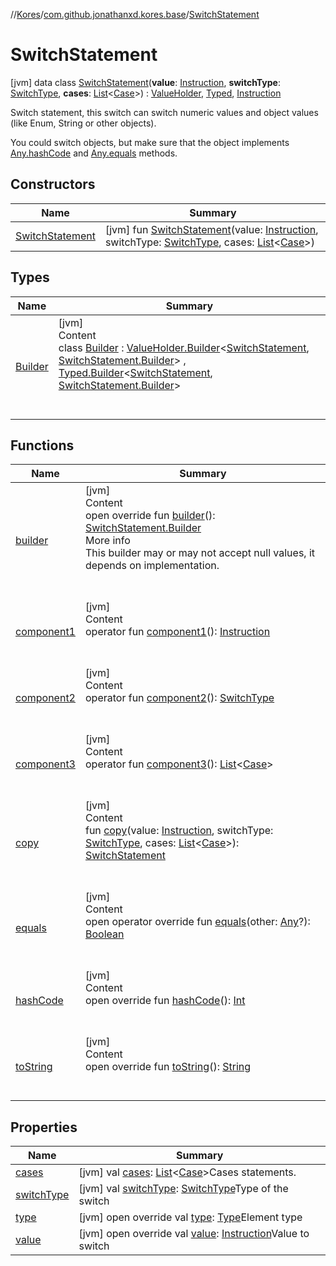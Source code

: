 //[Kores](../../index.md)/[com.github.jonathanxd.kores.base](../index.md)/[SwitchStatement](index.md)



# SwitchStatement  
 [jvm] data class [SwitchStatement](index.md)(**value**: [Instruction](../../com.github.jonathanxd.kores/-instruction/index.md), **switchType**: [SwitchType](../-switch-type/index.md), **cases**: [List](https://kotlinlang.org/api/latest/jvm/stdlib/kotlin.collections/-list/index.html)<[Case](../-case/index.md)>) : [ValueHolder](../-value-holder/index.md), [Typed](../-typed/index.md), [Instruction](../../com.github.jonathanxd.kores/-instruction/index.md)

Switch statement, this switch can switch numeric values and object values (like Enum, String or other objects).



You could switch objects, but make sure that the object implements [Any.hashCode](../../com.github.jonathanxd.kores.util/-simple-resolver/index.md#%5Bkotlin%2FAny%2FhashCode%2F%23%2FPointingToDeclaration%2F%5D%2FFunctions%2F-427383591) and [Any.equals](../../com.github.jonathanxd.kores.util/-simple-resolver/index.md#%5Bkotlin%2FAny%2Fequals%2F%23kotlin.Any%3F%2FPointingToDeclaration%2F%5D%2FFunctions%2F-427383591) methods.

   


## Constructors  
  
|  Name|  Summary| 
|---|---|
| <a name="com.github.jonathanxd.kores.base/SwitchStatement/SwitchStatement/#com.github.jonathanxd.kores.Instruction#com.github.jonathanxd.kores.base.SwitchType#kotlin.collections.List[com.github.jonathanxd.kores.base.Case]/PointingToDeclaration/"></a>[SwitchStatement](-switch-statement.md)| <a name="com.github.jonathanxd.kores.base/SwitchStatement/SwitchStatement/#com.github.jonathanxd.kores.Instruction#com.github.jonathanxd.kores.base.SwitchType#kotlin.collections.List[com.github.jonathanxd.kores.base.Case]/PointingToDeclaration/"></a> [jvm] fun [SwitchStatement](-switch-statement.md)(value: [Instruction](../../com.github.jonathanxd.kores/-instruction/index.md), switchType: [SwitchType](../-switch-type/index.md), cases: [List](https://kotlinlang.org/api/latest/jvm/stdlib/kotlin.collections/-list/index.html)<[Case](../-case/index.md)>)   <br>


## Types  
  
|  Name|  Summary| 
|---|---|
| <a name="com.github.jonathanxd.kores.base/SwitchStatement.Builder///PointingToDeclaration/"></a>[Builder](-builder/index.md)| <a name="com.github.jonathanxd.kores.base/SwitchStatement.Builder///PointingToDeclaration/"></a>[jvm]  <br>Content  <br>class [Builder](-builder/index.md) : [ValueHolder.Builder](../-value-holder/-builder/index.md)<[SwitchStatement](index.md), [SwitchStatement.Builder](-builder/index.md)> , [Typed.Builder](../-typed/-builder/index.md)<[SwitchStatement](index.md), [SwitchStatement.Builder](-builder/index.md)>   <br><br><br>


## Functions  
  
|  Name|  Summary| 
|---|---|
| <a name="com.github.jonathanxd.kores.base/SwitchStatement/builder/#/PointingToDeclaration/"></a>[builder](builder.md)| <a name="com.github.jonathanxd.kores.base/SwitchStatement/builder/#/PointingToDeclaration/"></a>[jvm]  <br>Content  <br>open override fun [builder](builder.md)(): [SwitchStatement.Builder](-builder/index.md)  <br>More info  <br>This builder may or may not accept null values, it depends on implementation.  <br><br><br>
| <a name="com.github.jonathanxd.kores.base/SwitchStatement/component1/#/PointingToDeclaration/"></a>[component1](component1.md)| <a name="com.github.jonathanxd.kores.base/SwitchStatement/component1/#/PointingToDeclaration/"></a>[jvm]  <br>Content  <br>operator fun [component1](component1.md)(): [Instruction](../../com.github.jonathanxd.kores/-instruction/index.md)  <br><br><br>
| <a name="com.github.jonathanxd.kores.base/SwitchStatement/component2/#/PointingToDeclaration/"></a>[component2](component2.md)| <a name="com.github.jonathanxd.kores.base/SwitchStatement/component2/#/PointingToDeclaration/"></a>[jvm]  <br>Content  <br>operator fun [component2](component2.md)(): [SwitchType](../-switch-type/index.md)  <br><br><br>
| <a name="com.github.jonathanxd.kores.base/SwitchStatement/component3/#/PointingToDeclaration/"></a>[component3](component3.md)| <a name="com.github.jonathanxd.kores.base/SwitchStatement/component3/#/PointingToDeclaration/"></a>[jvm]  <br>Content  <br>operator fun [component3](component3.md)(): [List](https://kotlinlang.org/api/latest/jvm/stdlib/kotlin.collections/-list/index.html)<[Case](../-case/index.md)>  <br><br><br>
| <a name="com.github.jonathanxd.kores.base/SwitchStatement/copy/#com.github.jonathanxd.kores.Instruction#com.github.jonathanxd.kores.base.SwitchType#kotlin.collections.List[com.github.jonathanxd.kores.base.Case]/PointingToDeclaration/"></a>[copy](copy.md)| <a name="com.github.jonathanxd.kores.base/SwitchStatement/copy/#com.github.jonathanxd.kores.Instruction#com.github.jonathanxd.kores.base.SwitchType#kotlin.collections.List[com.github.jonathanxd.kores.base.Case]/PointingToDeclaration/"></a>[jvm]  <br>Content  <br>fun [copy](copy.md)(value: [Instruction](../../com.github.jonathanxd.kores/-instruction/index.md), switchType: [SwitchType](../-switch-type/index.md), cases: [List](https://kotlinlang.org/api/latest/jvm/stdlib/kotlin.collections/-list/index.html)<[Case](../-case/index.md)>): [SwitchStatement](index.md)  <br><br><br>
| <a name="kotlin/Any/equals/#kotlin.Any?/PointingToDeclaration/"></a>[equals](../../com.github.jonathanxd.kores.util/-simple-resolver/index.md#%5Bkotlin%2FAny%2Fequals%2F%23kotlin.Any%3F%2FPointingToDeclaration%2F%5D%2FFunctions%2F-427383591)| <a name="kotlin/Any/equals/#kotlin.Any?/PointingToDeclaration/"></a>[jvm]  <br>Content  <br>open operator override fun [equals](../../com.github.jonathanxd.kores.util/-simple-resolver/index.md#%5Bkotlin%2FAny%2Fequals%2F%23kotlin.Any%3F%2FPointingToDeclaration%2F%5D%2FFunctions%2F-427383591)(other: [Any](https://kotlinlang.org/api/latest/jvm/stdlib/kotlin/-any/index.html)?): [Boolean](https://kotlinlang.org/api/latest/jvm/stdlib/kotlin/-boolean/index.html)  <br><br><br>
| <a name="kotlin/Any/hashCode/#/PointingToDeclaration/"></a>[hashCode](../../com.github.jonathanxd.kores.util/-simple-resolver/index.md#%5Bkotlin%2FAny%2FhashCode%2F%23%2FPointingToDeclaration%2F%5D%2FFunctions%2F-427383591)| <a name="kotlin/Any/hashCode/#/PointingToDeclaration/"></a>[jvm]  <br>Content  <br>open override fun [hashCode](../../com.github.jonathanxd.kores.util/-simple-resolver/index.md#%5Bkotlin%2FAny%2FhashCode%2F%23%2FPointingToDeclaration%2F%5D%2FFunctions%2F-427383591)(): [Int](https://kotlinlang.org/api/latest/jvm/stdlib/kotlin/-int/index.html)  <br><br><br>
| <a name="kotlin/Any/toString/#/PointingToDeclaration/"></a>[toString](../../com.github.jonathanxd.kores.util/-simple-resolver/index.md#%5Bkotlin%2FAny%2FtoString%2F%23%2FPointingToDeclaration%2F%5D%2FFunctions%2F-427383591)| <a name="kotlin/Any/toString/#/PointingToDeclaration/"></a>[jvm]  <br>Content  <br>open override fun [toString](../../com.github.jonathanxd.kores.util/-simple-resolver/index.md#%5Bkotlin%2FAny%2FtoString%2F%23%2FPointingToDeclaration%2F%5D%2FFunctions%2F-427383591)(): [String](https://kotlinlang.org/api/latest/jvm/stdlib/kotlin/-string/index.html)  <br><br><br>


## Properties  
  
|  Name|  Summary| 
|---|---|
| <a name="com.github.jonathanxd.kores.base/SwitchStatement/cases/#/PointingToDeclaration/"></a>[cases](cases.md)| <a name="com.github.jonathanxd.kores.base/SwitchStatement/cases/#/PointingToDeclaration/"></a> [jvm] val [cases](cases.md): [List](https://kotlinlang.org/api/latest/jvm/stdlib/kotlin.collections/-list/index.html)<[Case](../-case/index.md)>Cases statements.   <br>
| <a name="com.github.jonathanxd.kores.base/SwitchStatement/switchType/#/PointingToDeclaration/"></a>[switchType](switch-type.md)| <a name="com.github.jonathanxd.kores.base/SwitchStatement/switchType/#/PointingToDeclaration/"></a> [jvm] val [switchType](switch-type.md): [SwitchType](../-switch-type/index.md)Type of the switch   <br>
| <a name="com.github.jonathanxd.kores.base/SwitchStatement/type/#/PointingToDeclaration/"></a>[type](type.md)| <a name="com.github.jonathanxd.kores.base/SwitchStatement/type/#/PointingToDeclaration/"></a> [jvm] open override val [type](type.md): [Type](https://docs.oracle.com/javase/8/docs/api/java/lang/reflect/Type.html)Element type   <br>
| <a name="com.github.jonathanxd.kores.base/SwitchStatement/value/#/PointingToDeclaration/"></a>[value](value.md)| <a name="com.github.jonathanxd.kores.base/SwitchStatement/value/#/PointingToDeclaration/"></a> [jvm] open override val [value](value.md): [Instruction](../../com.github.jonathanxd.kores/-instruction/index.md)Value to switch   <br>

